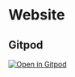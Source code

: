 # Website

## Gitpod

[![Open in Gitpod](https://gitpod.io/button/open-in-gitpod.svg)](https://gitpod.io/#https://github.com/FabianDuever/website)
